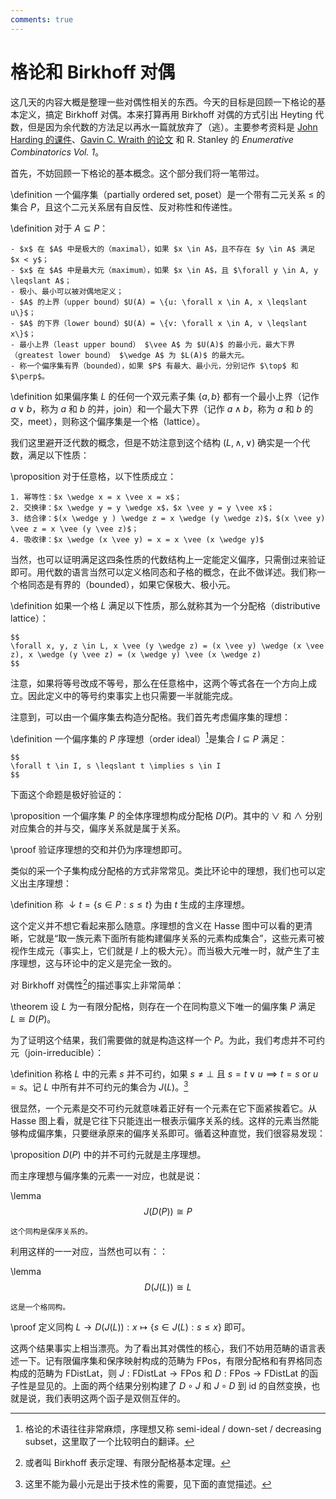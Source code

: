 ```yaml
---
comments: true
---
```


# 格论和 Birkhoff 对偶

这几天的内容大概是整理一些对偶性相关的东西。今天的目标是回顾一下格论的基本定义，搞定 Birkhoff 对偶。本来打算再用 Birkhoff 对偶的方式引出 Heyting 代数，但是因为余代数的方法足以再水一篇就放弃了（逃）。主要参考资料是 [John Harding 的课件](https://wordpress.nmsu.edu/hardingj/files/2019/10/ESSLLI3.pdf)、[Gavin C. Wraith 的论文](http://archive.numdam.org/item/CTGDC_1993__34_4_259_0.pdf) 和 R. Stanley 的 *Enumerative Combinatorics Vol. 1*。

首先，不妨回顾一下格论的基本概念。这个部分我们将一笔带过。

\definition
    一个偏序集（partially ordered set, poset）是一个带有二元关系 $\leqslant$ 的集合 $P$，且这个二元关系居有自反性、反对称性和传递性。

\definition
    对于 $A \subseteq P$：

    - $x$ 在 $A$ 中是极大的（maximal），如果 $x \in A$，且不存在 $y \in A$ 满足 $x < y$；
    - $x$ 在 $A$ 中是最大元（maximum），如果 $x \in A$，且 $\forall y \in A, y \leqslant A$；
    - 极小、最小可以被对偶地定义；
    - $A$ 的上界（upper bound）$U(A) = \{u: \forall x \in A, x \leqslant u\}$；
    - $A$ 的下界（lower bound）$U(A) = \{v: \forall x \in A, v \leqslant x\}$；
    - 最小上界（least upper bound） $\vee A$ 为 $U(A)$ 的最小元，最大下界（greatest lower bound） $\wedge A$ 为 $L(A)$ 的最大元。
    - 称一个偏序集有界（bounded），如果 $P$ 有最大、最小元，分别记作 $\top$ 和 $\perp$。

\definition
    如果偏序集 $L$ 的任何一个双元素子集 $\{a, b\}$ 都有一个最小上界（记作 $a \vee b$，称为 $a$ 和 $b$ 的并，join）和一个最大下界（记作 $a \wedge b$，称为 $a$ 和 $b$ 的交，meet），则称这个偏序集是一个格（lattice）。

我们这里避开泛代数的概念，但是不妨注意到这个结构 $(L, \wedge, \vee)$ 确实是一个代数，满足以下性质：

\proposition
    对于任意格，以下性质成立：
    
    1. 幂等性：$x \wedge x = x \vee x = x$；
    2. 交换律：$x \wedge y = y \wedge x$，$x \vee y = y \vee x$；
    3. 结合律：$(x \wedge y ) \wedge z = x \wedge (y \wedge z)$，$(x \vee y) \vee z = x \vee (y \vee z)$；
    4. 吸收律：$x \wedge (x \vee y) = x = x \vee (x \wedge y)$

当然，也可以证明满足这四条性质的代数结构上一定能定义偏序，只需倒过来验证即可。用代数的语言当然可以定义格同态和子格的概念，在此不做详述。我们称一个格同态是有界的（bounded），如果它保极大、极小元。

\definition
    如果一个格 $L$ 满足以下性质，那么就称其为一个分配格（distributive lattice）：

    $$
    \forall x, y, z \in L, x \vee (y \wedge z) = (x \vee y) \wedge (x \vee z), x \wedge (y \vee z) = (x \wedge y) \vee (x \wedge z)
    $$

注意，如果将等号改成不等号，那么在任意格中，这两个等式各在一个方向上成立。因此定义中的等号约束事实上也只需要一半就能完成。

注意到，可以由一个偏序集去构造分配格。我们首先考虑偏序集的理想：

\definition
    一个偏序集的 $P$ 序理想（order ideal）[^1]是集合 $I \subseteq P$ 满足：

    $$
    \forall t \in I, s \leqslant t \implies s \in I
    $$

[^1]: 格论的术语往往非常麻烦，序理想又称 semi-ideal / down-set / decreasing subset，这里取了一个比较明白的翻译。

下面这个命题是极好验证的：

\proposition
    一个偏序集 $P$ 的全体序理想构成分配格 $D(P)$。其中的 $\vee$ 和 $\wedge$ 分别对应集合的并与交，偏序关系就是属于关系。

\proof
    验证序理想的交和并仍为序理想即可。

类似的采一个子集构成分配格的方式非常常见。类比环论中的理想，我们也可以定义出主序理想：

\definition
    称 $\downarrow t = \{s \in P: s \leqslant t\}$ 为由 $t$ 生成的主序理想。

这个定义并不想它看起来那么随意。序理想的含义在 Hasse 图中可以看的更清晰，它就是“取一族元素下面所有能构建偏序关系的元素构成集合”，这些元素可被视作生成元（事实上，它们就是 $I$ 上的极大元）。而当极大元唯一时，就产生了主序理想，这与环论中的定义是完全一致的。

对 Birkhoff 对偶性[^2]的描述事实上非常简单：

[^2]: 或者叫 Birkhoff 表示定理、有限分配格基本定理。

\theorem
    设 $L$ 为一有限分配格，则存在一个在同构意义下唯一的偏序集 $P$ 满足 $L \cong D(P)$。

为了证明这个结果，我们需要做的就是构造这样一个 $P$。为此，我们考虑并不可约元（join-irreducible）：

\definition
    称格 $L$ 中的元素 $s$ 并不可约，如果 $s \neq \perp$ 且 $s = t \vee u \implies t = s \ \mathrm{or}\ u = s$。记 $L$ 中所有并不可约元的集合为 $J(L)$。[^3]

[^3]: 这里不能为最小元是出于技术性的需要，见下面的直觉描述。

很显然，一个元素是交不可约元就意味着正好有一个元素在它下面紧挨着它。从 Hasse 图上看，就是它往下只能连出一根表示偏序关系的线。这样的元素当然能够构成偏序集，只要继承原来的偏序关系即可。循着这种直觉，我们很容易发现：

\proposition
    $D(P)$ 中的并不可约元就是主序理想。

而主序理想与偏序集的元素一一对应，也就是说：

\lemma
    $$
    J(D(P)) \cong P
    $$

    这个同构是保序关系的。

利用这样的一一对应，当然也可以有：：

\lemma
    $$
    D(J(L)) \cong L
    $$

    这是一个格同构。

\proof
    定义同构 $L \to D(J(L)): x \mapsto \{s \in J(L): s \leqslant x\}$ 即可。

这两个结果事实上相当漂亮。为了看出其对偶性的核心，我们不妨用范畴的语言表述一下。记有限偏序集和保序映射构成的范畴为 $\mathsf{FPos}$，有限分配格和有界格同态构成的范畴为 $\mathsf{FDistLat}$，则 $J: \mathsf{FDistLat} \to \mathsf{FPos}$ 和 $D: \mathsf{FPos} \to \mathsf{FDistLat}$ 的函子性是显见的。上面的两个结果分别构建了 $D \circ J$ 和 $J \circ D$ 到 $\mathrm{id}$ 的自然变换，也就是说，我们表明这两个函子是双侧互伴的。